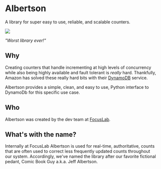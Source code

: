 Albertson
=========

A library for super easy to use, reliable, and scalable counters.


![](http://upload.wikimedia.org/wikipedia/en/7/79/The_Simpsons-Jeff_Albertson.png)

*"Worst library ever!"*


Why
---
Creating counters that handle incrementing at high levels of concurrency while
also being highly available and fault tolerant is *really* hard.  Thankfully,
Amazon has solved these really hard bits with their [DynamoDB][2] service.

Albertson provides a simple, clean, and easy to use, Python interface to
DynamoDb for this specific use case.


Who
---
Albertson was created by the dev team at [FocusLab][1].


What's with the name?
---------------------
Internally at FocusLab Albertson is used for real-time, authoritative, counts
that are often used to correct less frequently updated counts throughout our
system.  Accordingly, we've named the library after our favorite fictional
pedant, Comic Book Guy a.k.a. Jeff Albertson.


[1]:    https://www.focuslab.io
[2]:    http://aws.amazon.com/dynamodb/
